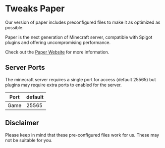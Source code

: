 # Tweaks Paper

Our version of paper includes preconfigured files to make it as optimized as possible.

Paper is the next generation of Minecraft server, compatible with Spigot plugins and offering uncompromising performance.

Check out the [Paper Website](https://papermc.io/) for more information.

## Server Ports

The minecraft server requires a single port for access (default 25565) but plugins may require extra ports to enabled for the server.

| Port  | default |
|-------|---------|
| Game  | 25565   |

## Disclaimer

Please keep in mind that these pre-configured files work for us. These may not be suitable for you. 